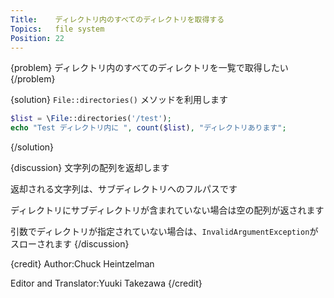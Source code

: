 ```yaml
---
Title:    ディレクトリ内のすべてのディレクトリを取得する
Topics:   file system
Position: 22
---
```


{problem}
ディレクトリ内のすべてのディレクトリを一覧で取得したい
{/problem}

{solution}
`File::directories()` メソッドを利用します

```php
$list = \File::directories('/test');
echo "Test ディレクトリ内に ", count($list), "ディレクトリあります";
```
{/solution}

{discussion}
文字列の配列を返却します

返却される文字列は、サブディレクトリへのフルパスです

ディレクトリにサブディレクトリが含まれていない場合は空の配列が返されます

引数でディレクトリが指定されていない場合は、`InvalidArgumentException`がスローされます
{/discussion}

{credit}
Author:Chuck Heintzelman

Editor and Translator:Yuuki Takezawa
{/credit}
